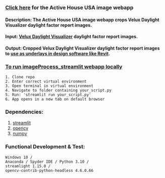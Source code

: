 ### [Click here](https://jpstaub-imageprocess-streamlit-imageprocess-streamlit-m0xso8.streamlit.app/) for the Active House USA image webapp

#### Description: The Active House USA image webapp crops Velux Daylight Visualizer daylight factor report images.

#### Input: [Velux Daylight Visualizer](https://www.velux.com/what-we-do/digital-tools/daylight-visualizer) daylight factor report images.

#### Output: Cropped Velux Daylight Visualizer daylight factor report images to [use as underlays in design software like Revit](https://www.youtube.com/watch?v=J5ilicWeNCs).

### [To run imageProcess_streamlit webapp locally](https://docs.streamlit.io/knowledge-base/using-streamlit/how-do-i-run-my-streamlit-script)
    1. Clone repo
	2. Enter correct virtual environment
	3. Open terminal in virtual environment
	4. Navigate to folder containing your_script.py
	5. Run: 'streamlit run your_script.py'
	6. App opens in a new tab on default browser

### Dependencies:
1. [streamlit](https://pypi.org/project/xgbxml/)
2. [opencv](https://test.pypi.org/project/topologicpy/)
3. [numpy](https://pypi.org/project/numpy/)

### Functional Development & Test:
    Windows 10 /
    Anaconda / Spyder IDE / Python 3.10 /
    streamlight 1.15.0 /
    opencv-contrib-python-headless 4.6.0.66
